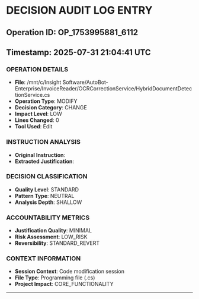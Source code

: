 # DECISION AUDIT LOG ENTRY
## Operation ID: OP_1753995881_6112
## Timestamp: 2025-07-31 21:04:41 UTC

### OPERATION DETAILS
- **File**: /mnt/c/Insight Software/AutoBot-Enterprise/InvoiceReader/OCRCorrectionService/HybridDocumentDetectionService.cs
- **Operation Type**: MODIFY
- **Decision Category**: CHANGE
- **Impact Level**: LOW
- **Lines Changed**: 0
- **Tool Used**: Edit

### INSTRUCTION ANALYSIS
- **Original Instruction**: 
- **Extracted Justification**: 

### DECISION CLASSIFICATION
- **Quality Level**: STANDARD
- **Pattern Type**: NEUTRAL
- **Analysis Depth**: SHALLOW

### ACCOUNTABILITY METRICS
- **Justification Quality**: MINIMAL
- **Risk Assessment**: LOW_RISK
- **Reversibility**: STANDARD_REVERT

### CONTEXT INFORMATION
- **Session Context**: Code modification session
- **File Type**: Programming file (.cs)
- **Project Impact**: CORE_FUNCTIONALITY

---
